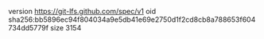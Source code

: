 version https://git-lfs.github.com/spec/v1
oid sha256:bb5896ec94f804034a9e5db41e69e2750d1f2cd8cb8a788653f604734dd5779f
size 3154
